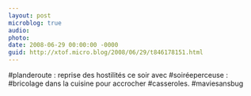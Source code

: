```yaml
---
layout: post
microblog: true
audio: 
photo: 
date: 2008-06-29 00:00:00 -0000
guid: http://xtof.micro.blog/2008/06/29/t846178151.html
---
```

#planderoute : reprise des hostilités ce soir avec #soiréeperceuse : #bricolage dans la cuisine pour accrocher #casseroles. #maviesansbug
